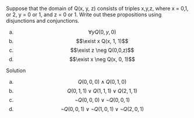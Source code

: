 Suppose that the domain of Q(x, y, z) consists of triples x,y,z, where x = 0,1, or 2, y = 0 or 1, and z = 0 or 1. Write out these propositions using disjunctions and conjunctions.

1. $$\forall y Q(0, y, 0)$$
2. $$\exist x Q(x, 1, 1)$$
3. $$\exist z \neg Q(0,0,z)$$
4. $$\exist x \neg Q(x, 0, 1)$$

Solution

1. $$Q(0,0,0) \wedge Q(0,1,0)$$
2. $$Q(0,1,1) \vee Q(1,1,1) \vee Q(2,1,1)$$
3. $$\neg Q(0,0,0) \vee \neg Q(0,0,1)$$
4. $$\neg Q(0,0,1) \vee \neg Q(1,0,1) \vee \neg Q(2,0,1)$$

<style type="text/css">
    ol { list-style-type: lower-alpha; }
</style>